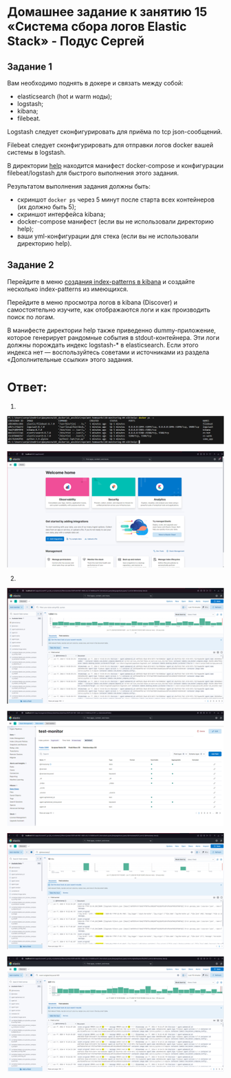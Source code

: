 # Домашнее задание к занятию 15 «Система сбора логов Elastic Stack» - Подус Сергей

## Задание 1

Вам необходимо поднять в докере и связать между собой:

- elasticsearch (hot и warm ноды);
- logstash;
- kibana;
- filebeat.

Logstash следует сконфигурировать для приёма по tcp json-сообщений.

Filebeat следует сконфигурировать для отправки логов docker вашей системы в logstash.

В директории [help](./help) находится манифест docker-compose и конфигурации filebeat/logstash для быстрого 
выполнения этого задания.

Результатом выполнения задания должны быть:

- скриншот `docker ps` через 5 минут после старта всех контейнеров (их должно быть 5);
- скриншот интерфейса kibana;
- docker-compose манифест (если вы не использовали директорию help);
- ваши yml-конфигурации для стека (если вы не использовали директорию help).

## Задание 2

Перейдите в меню [создания index-patterns  в kibana](http://localhost:5601/app/management/kibana/indexPatterns/create) и создайте несколько index-patterns из имеющихся.

Перейдите в меню просмотра логов в kibana (Discover) и самостоятельно изучите, как отображаются логи и как производить поиск по логам.

В манифесте директории help также приведенно dummy-приложение, которое генерирует рандомные события в stdout-контейнера.
Эти логи должны порождать индекс logstash-* в elasticsearch. Если этого индекса нет — воспользуйтесь советами и источниками из раздела «Дополнительные ссылки» этого задания.

# Ответ:

1. 

![Scrin1](https://github.com/Wanderwille/scrinshot/blob/scrin2/Monitoring3/5%20minm.png)

![Scrin2](https://github.com/Wanderwille/scrinshot/blob/scrin2/Monitoring3/kibana.png)

2. 

![Scrin6](https://github.com/Wanderwille/scrinshot/blob/scrin2/Monitoring3/discover.png)

![Scrin3](https://github.com/Wanderwille/scrinshot/blob/scrin2/Monitoring3/logstash.png)

![Scrin4](https://github.com/Wanderwille/scrinshot/blob/scrin2/Monitoring3/timestamp.png)

![Scrin5](https://github.com/Wanderwille/scrinshot/blob/scrin2/Monitoring3/logs.png)

